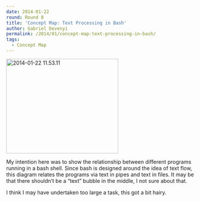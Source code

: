 ```yaml
---
date: 2014-01-22
round: Round 8
title: 'Concept Map: Text Processing in Bash'
author: Gabriel Devenyi
permalink: /2014/01/concept-map-text-processing-in-bash/
tags:
  - Concept Map
---
```

[<img class="alignnone size-medium wp-image-5596" alt="2014-01-22 11.53.11" src="http://files.software-carpentry.org/training-course/2014/01/2014-01-22-11.53.11-300x253.jpg" width="300" height="253" />][1]

My intention here was to show the relationship between different programs running in a bash shell. Since bash is designed around the idea of text flow, this diagram relates the programs via text in pipes and text in files. It may be that there shouldn&#8217;t be a &#8220;text&#8221; bubble in the middle, I not sure about that.

I think I may have undertaken too large a task, this got a bit hairy.

 [1]: http://files.software-carpentry.org/training-course/2014/01/2014-01-22-11.53.11.jpg
